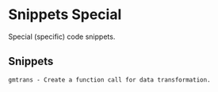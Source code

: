 # Snippets Special

Special (specific) code snippets.

## Snippets

```
gmtrans - Create a function call for data transformation.
```
